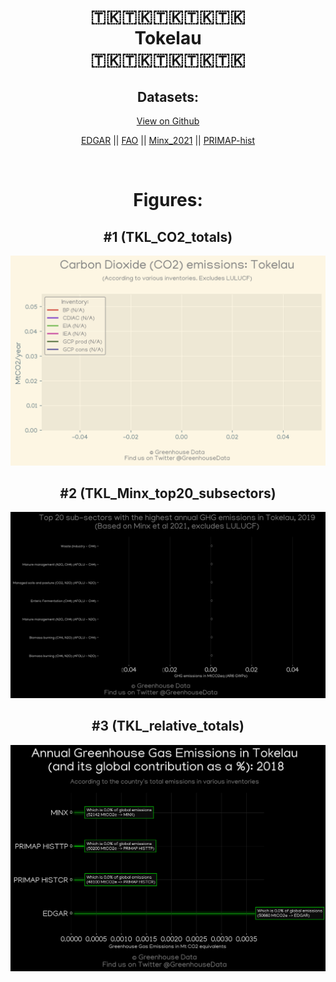 
<center>
<h1 align="center">
🇹🇰🇹🇰🇹🇰🇹🇰🇹🇰
<br>
Tokelau
<br>
🇹🇰🇹🇰🇹🇰🇹🇰🇹🇰
</h1>
<h2>Datasets:</h2>
<p><a href="https://github.com/dquintani/GreenhouseData/tree/master/country_data/TKL_Tokelau/data">View on Github</a>
<br></p><p><a href="data/TKL_EDGAR.csv">EDGAR</a> || <a href="data/TKL_FAO.csv">FAO</a> || <a href="data/TKL_Minx_2021.csv">Minx_2021</a> || <a href="data/TKL_PRIMAP-hist.csv">PRIMAP-hist</a></p><p><br></p>
<h1>Figures:</h1><h2>#1 (TKL_CO2_totals)</h2>
<p><img alt="" src="figures/TKL_CO2_totals.png" /></p><h2>#2 (TKL_Minx_top20_subsectors)</h2>
<p><img alt="" src="figures/TKL_Minx_top20_subsectors.png" /></p><h2>#3 (TKL_relative_totals)</h2>
<p><img alt="" src="figures/TKL_relative_totals.png" /></p>